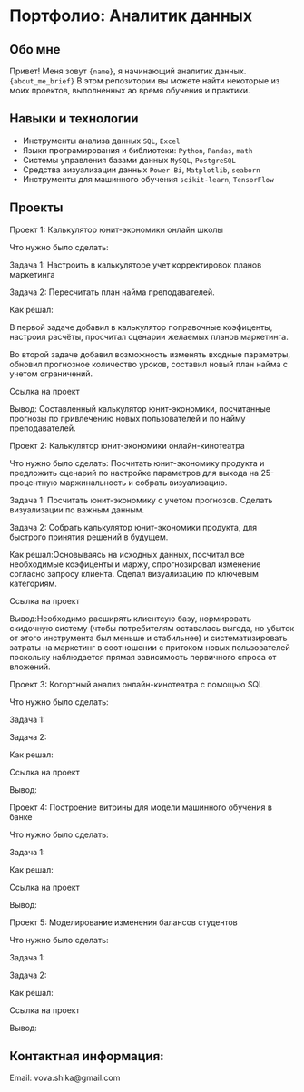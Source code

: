 # Портфолио: Аналитик данных 

## Обо мне
Привет! Меня зовут ``{name}``, я начинающий аналитик данных.
``{about_me_brief}``
В этом репозитории вы можете найти некоторые из моих проектов, выполненных ао время обучения и практики.
<br>

## Навыки и технологии
- Инструменты анализа данных ``SQL``, ``Excel``
- Языки програмирования и библиотеки: ``Python``, ``Pandas``, ``math``
- Системы управления базами данных ``MySQL``, ``PostgreSQL``
- Средства аизуализации данных ``Power Bi``, ``Matplotlib``, ``seaborn``
- Инструменты для машинного обучения ``scikit-learn``, ``TensorFlow``

## Проекты
<p>Проект 1: Калькулятор юнит-экономики онлайн школы</p>
<p>Что нужно было сделать:<p>
<p>Задача 1: Настроить в калькуляторе учет корректировок планов маркетинга<p>
<p>Задача 2: Пересчитать план найма преподавателей.<p>
<p>Как решал:<p>
<p>В первой задаче добавил в калькулятор поправочные коэфиценты, настроил расчёты, просчитал сценарии желаемых планов маркетинга.<p>
<p>Во второй задаче добавил возможность изменять входные параметры, обновил прогнозное количество уроков, составил новый план найма с учетом ограничений.<p>
<p>Ссылка на проект<p>
<p>Вывод: Составленный калькулятор юнит-экономики, посчитанные прогнозы по привлечению новых пользователей и по найму преподавателей.<p>


<p>Проект 2: Калькулятор юнит-экономики онлайн-кинотеатра<p>
<p>Что нужно было сделать: Посчитать юнит-экономику продукта и предложить сценарий по настройке параметров для выхода на 25-процентную маржинальность и собрать визуализацию.<p>
<p>Задача 1: Посчитать юнит-экономику с учетом прогнозов. Сделать визуализации по важным данным.<p>
<p>Задача 2: Собрать калькулятор юнит-экономики продукта, для быстрого принятия решений в будущем.<p>
<p>Как решал:Основываясь на исходных данных, посчитал все необходимые коэфиценты и маржу, спрогнозировал изменение согласно запросу клиента. Сделал визуализацию по ключевым категориям.<p>
<p>Ссылка на проект<p>
<p>Вывод:Необходимо расширять клиентсую базу, нормировать скидочную систему (чтобы потребителям оставалась выгода, но убыток от этого инструмента был меньше и стабильнее) и систематизировать затраты на маркетинг в соотношении с притоком новых пользователей поскольку наблюдается прямая зависимость первичного спроса от вложений.<p>


<p>Проект 3: Когортный анализ онлайн-кинотеатра с помощью SQL<p>
<p>Что нужно было сделать:<p>
<p>Задача 1:<p>
<p>Задача 2:<p>
<p>Как решал:<p>
<p>Ссылка на проект<p>
<p>Вывод:<p>


<p>Проект 4: Построение витрины для модели машинного обучения в банке<p>
<p>Что нужно было сделать:<p>
<p>Задача 1:<p>
<p>Как решал:<p>
<p>Ссылка на проект<p>
<p>Вывод:<p>


<p>Проект 5: Моделирование изменения балансов студентов<p>
<p>Что нужно было сделать:<p>
<p>Задача 1:<p>
<p>Задача 2:<p>
<p>Как решал:<p>
<p>Ссылка на проект<p>
<p>Вывод:<p>

## Контактная информация: 
<p>Email: vova.shika@gmail.com<p>
